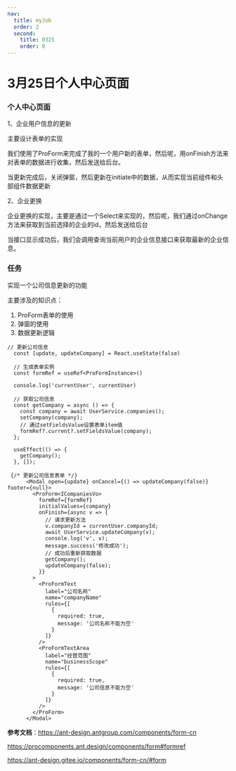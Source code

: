 ```yaml
--- 
nav:
  title: myJob
  order: 2
  second:
    title: 0325
    order: 0
---
```

# 3月25日个人中心页面

### 个人中心页面

1、企业用户信息的更新

主要设计表单的实现

我们使用了ProForm来完成了我的一个用户新的表单，然后呢，用onFinish方法来对表单的数据进行收集，然后发送给后台。

当更新完成后，关闭弹窗，然后更新在initiate中的数据，从而实现当前组件和头部组件数据更新


2、企业更换

企业更换的实现，主要是通过一个Select来实现的，然后呢，我们通过onChange方法来获取到当前选择的企业的id，然后发送给后台

当接口显示成功后，我们会调用查询当前用户的企业信息接口来获取最新的企业信息。


### 任务

实现一个公司信息更新的功能

主要涉及的知识点：

1. ProForm表单的使用
2. 弹窗的使用
3. 数据更新逻辑

```
// 更新公司信息
  const [update, updateCompany] = React.useState(false)

  // 生成表单实例
  const formRef = useRef<ProFormInstance>()

  console.log('currentUser', currentUser)

  // 获取公司信息
  const getCompany = async () => {
    const company = await UserService.companies();
    setCompany(company);
    // 通过setFieldsValue设置表单item值
    formRef?.current?.setFieldsValue(company);
  };

  useEffect(() => {
    getCompany();
  }, []);
```

```
 {/* 更新公司信息表单 */}
      <Modal open={update} onCancel={() => updateCompany(false)} footer={null}>
        <ProForm<ICompaniesVo>
          formRef={formRef}
          initialValues={company}
          onFinish={async v => {
            // 请求更新方法
            v.companyId = currentUser.companyId;
            await UserService.updateCompany(v);
            console.log('v', v);
            message.success('修改成功');
            // 成功后重新获取数据
            getCompany();
            updateCompany(false);
          }}
        >
          <ProFormText
            label="公司名称"
            name="companyName"
            rules={[
              {
                required: true,
                message: '公司名称不能为空'
              }
            ]}
          />
          <ProFormTextArea
            label="经营范围"
            name="businessScope"
            rules={[
              {
                required: true,
                message: '公司信息不能为空'
              }
            ]}
          />
        </ProForm>
      </Modal>
```


**参考文档**：https://ant-design.antgroup.com/components/form-cn

https://procomponents.ant.design/components/form#formref

https://ant-design.gitee.io/components/form-cn/#form
